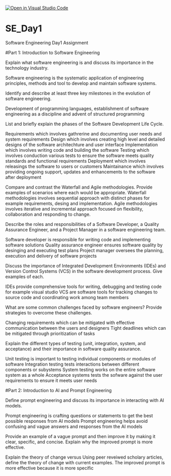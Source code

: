 [![Open in Visual Studio Code](https://classroom.github.com/assets/open-in-vscode-2e0aaae1b6195c2367325f4f02e2d04e9abb55f0b24a779b69b11b9e10269abc.svg)](https://classroom.github.com/online_ide?assignment_repo_id=18386575&assignment_repo_type=AssignmentRepo)
# SE_Day1
Software Engineering Day1 Assignment

#Part 1: Introduction to Software Engineering

Explain what software engineering is and discuss its importance in the technology industry.

Software engineering is the systematic application of engineering principles, methods and tool to develop and maintain software systems. 


Identify and describe at least three key milestones in the evolution of software engineering.

Development of programming languages, establishment of software engineering as a discipline and advent of structured programming 


List and briefly explain the phases of the Software Development Life Cycle.

Requirements which involves gathrerine and documenting user needs and system requirements 
Design which involves creating high level and detailed designs of the software architechture and user interface
Implementation which involves writing code and building the software
Testing which involves conduction various tests to ensure the software meets quality standards and functional requirements 
Deployment which involves releasings the software to users or customers
Maintainance which involves providing ongoing support, updates and enhancements to the software after deployment 


Compare and contrast the Waterfall and Agile methodologies. Provide examples of scenarios where each would be appropriate.
Waterfall methodologies involves sequential approach with distinct phases for example requirements, desing and implementation.
Agile methodologies involves iterative and incremental approach focused on flexibility, collaboration and responding to change. 


Describe the roles and responsibilities of a Software Developer, a Quality Assurance Engineer, and a Project Manager in a software engineering team.

Software developer is responsible for writing code and implementing software solutions
Quality assurance engineer ensures software quality by desinging and executing test plans 
Project manager oversees the planning, execution and delivery of software projects 


Discuss the importance of Integrated Development Environments (IDEs) and Version Control Systems (VCS) in the software development process. Give examples of each.

IDEs provide comprehensive tools for writing, debugging and testing code for example visual studio
VCS are software tools for tracking changes to source code and coordinating work among team members 


What are some common challenges faced by software engineers? Provide strategies to overcome these challenges.

Changing requirements which can be mitigated with effective communication between the users and designers 
Tight deadlines which can be mitigated through prioritization of tasks 


Explain the different types of testing (unit, integration, system, and acceptance) and their importance in software quality assurance.

Unit testing is important to testing individual components or modules of software
Integration testing tests interactions between different components or subystems 
System testing works on the entire software system as a whole 
Acceptance systems tests the sofware against the user requirements to ensure it meets user needs 

#Part 2: Introduction to AI and Prompt Engineering


Define prompt engineering and discuss its importance in interacting with AI models.

Prompt engineering is crafting questions or statements to get the best possible responses from AI models 
Prompt engineering helps avoid confusing and vague answers and responses from the AI models 


Provide an example of a vague prompt and then improve it by making it clear, specific, and concise. Explain why the improved prompt is more effective.

Explain the theory of change versus Using peer reveiwed scholary articles, define the theory of change with current examples. The improved prompt is more effective because it is more specific 
